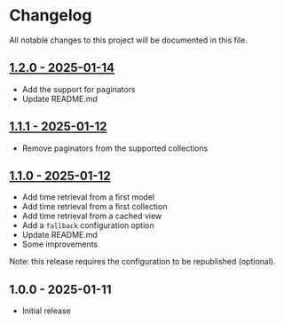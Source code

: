 # Changelog

All notable changes to this project will be documented in this file.

## [1.2.0 - 2025-01-14](https://github.com/kudashevs/laravel-last-modified/compare/v1.1.1...v1.2.0)

- Add the support for paginators
- Update README.md

## [1.1.1 - 2025-01-12](https://github.com/kudashevs/laravel-last-modified/compare/v1.1.0...v1.1.1)

- Remove paginators from the supported collections

## [1.1.0 - 2025-01-12](https://github.com/kudashevs/laravel-last-modified/compare/v1.0.0...v1.1.0)

- Add time retrieval from a first model
- Add time retrieval from a first collection
- Add time retrieval from a cached view
- Add a `fallback` configuration option
- Update README.md
- Some improvements

Note: this release requires the configuration to be republished (optional).

## 1.0.0 - 2025-01-11

- Initial release